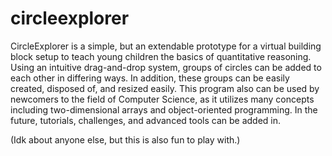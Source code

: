 # circleexplorer

CircleExplorer is a simple, but an extendable prototype for a virtual building block setup to teach young children the basics of quantitative reasoning. Using an intuitive drag-and-drop system, groups of circles can be added to each other in differing ways. In addition, these groups can be easily created, disposed of, and resized easily. This program also can be used by newcomers to the field of Computer Science, as it utilizes many concepts including two-dimensional arrays and object-oriented programming. In the future, tutorials, challenges, and advanced tools can be added in.

(Idk about anyone else, but this is also fun to play with.)
